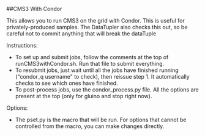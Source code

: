 ##CMS3 With Condor

This allows you to run CMS3 on the grid with Condor.  This is useful for privately-produced samples.  The DataTupler also checks this out, so be careful not to commit anything that will break the dataTuple

Instructions:
  - To set up and submit jobs, follow the comments at the top of runCMS3withCondor.sh.  Run that file to submit everything.
  - To resubmit jobs, just wait until all the jobs have finished running ("condor_q username" to check), then reissue step 1.  It automatically checks to see which ones have finished.  
  - To post-process jobs, use the condor_process.py file.  All the options are present at the top (only for gluino and stop right now).

Options:
  - The pset.py is the macro that will be run.  For options that cannot be controlled from the macro, you can make changes directly.
